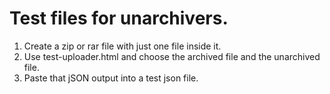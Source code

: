 # Test files for unarchivers.

  1. Create a zip or rar file with just one file inside it.
  2. Use test-uploader.html and choose the archived file and the unarchived file.
  3. Paste that jSON output into a test json file.
